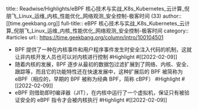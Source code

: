 title:: Readwise/Highlights/eBPF 核心技术与实战_K8s_Kubernetes_云计算_倪朋飞_Linux_运维_内核_性能优化_网络观测_安全控制-极客时间 (33)
author:: [[time.geekbang.org]]
full-title:: eBPF 核心技术与实战_K8s_Kubernetes_云计算_倪朋飞_Linux_运维_内核_性能优化_网络观测_安全控制-极客时间
category:: #articles
url:: https://time.geekbang.org/column/intro/100104501

- BPF 提供了一种在内核事件和用户程序事件发生时安全注入代码的机制，这就让非内核开发人员也可以对内核进行控制 #Highlight #[[2022-02-09]]
- 随着内核的发展，BPF 逐步从最初的数据包过滤扩展到了网络、内核、安全、跟踪等，而且它的功能特性还在快速发展中，这种扩展后的 BPF 被简称为 eBPF（相应的，早期的 BPF 被称为经典 BPF，简称 cBPF） #Highlight #[[2022-02-09]]
- eBPF 则借助即时编译器（JIT），在内核中运行了一个虚拟机，保证只有被验证安全的 eBPF 指令才会被内核执行 #Highlight #[[2022-02-09]]